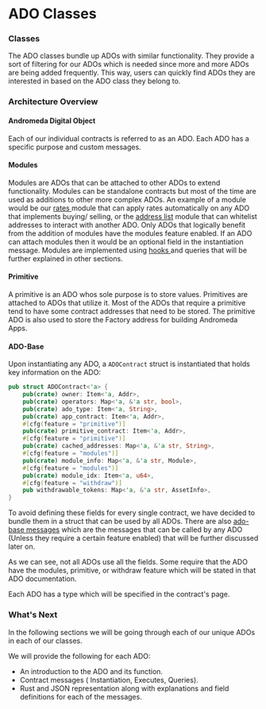 # ADO Classes

### Classes

The ADO classes bundle up ADOs with similar functionality. They provide a sort of filtering for our ADOs which is needed since more and more ADOs are being added frequently. This way, users can quickly find ADOs they are interested in based on the ADO class they belong to.

### Architecture Overview

#### Andromeda Digital Object

Each of our individual contracts is referred to as an ADO. Each ADO has a specific purpose and custom messages.&#x20;

#### Modules

Modules are ADOs that can be attached to other ADOs to extend functionality. Modules can be standalone contracts but most of the time are used as additions to other more complex ADOs. An example of a module would be our [rates ](../modules/rates-module.md)module that can apply rates automatically on any ADO that implements buying/ selling, or the [address list](../modules/address-list-module/) module that can whitelist addresses to interact with another ADO. Only ADOs that logically benefit from the addition of modules have the modules feature enabled. If an ADO can attach modules then it would be an optional field in the instantiation message. Modules are implemented using [hooks ](broken-reference)and queries that will be further explained in other sections.&#x20;

#### Primitive

A primitive is an ADO whos sole purpose is to store values. Primitives are attached to ADOs that utilize it. Most of the ADOs that require a primitive tend to have some contract addresses that need to be stored. The primitive ADO is also used to store the Factory address for building Andromeda Apps.

#### ADO-Base

Upon instantiating any ADO, a `ADOContract` struct is instantiated that holds key information on the ADO:

```rust
pub struct ADOContract<'a> {
    pub(crate) owner: Item<'a, Addr>,
    pub(crate) operators: Map<'a, &'a str, bool>,
    pub(crate) ado_type: Item<'a, String>,
    pub(crate) app_contract: Item<'a, Addr>,
    #[cfg(feature = "primitive")]
    pub(crate) primitive_contract: Item<'a, Addr>,
    #[cfg(feature = "primitive")]
    pub(crate) cached_addresses: Map<'a, &'a str, String>,
    #[cfg(feature = "modules")]
    pub(crate) module_info: Map<'a, &'a str, Module>,
    #[cfg(feature = "modules")]
    pub(crate) module_idx: Item<'a, u64>,
    #[cfg(feature = "withdraw")]
    pub withdrawable_tokens: Map<'a, &'a str, AssetInfo>,
}
```

To avoid defining these fields for every single contract, we have decided to bundle them in a struct that can be used by all ADOs. There are also [ado-base messages](ado-base.md) which are the messages that can be called by any ADO (Unless they require a certain feature enabled) that will be further discussed later on.

As we can see, not all ADOs use all the fields. Some require that the ADO have the modules, primitive, or withdraw feature which will be stated in that ADO documentation.&#x20;

Each ADO has a type which will be specified in the contract's page.

### What's Next

In the following sections we will be going through each of our unique ADOs in each of our classes.&#x20;

We will provide the following for each ADO:

* An introduction to the ADO and its function.
* Contract messages ( Instantiation, Executes, Queries).
* &#x20;Rust and JSON representation along with explanations and field definitions for each of the messages.
